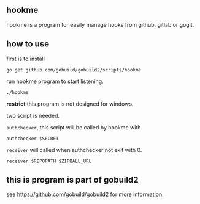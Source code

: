## hookme
hookme is a program for easily manage hooks from github, gitlab or gogit.

## how to use

first is to install

	go get github.com/gobuild/gobuild2/scripts/hookme

run hookme program to start listening.

	./hookme

**restrict** this program is not designed for windows.

two script is needed.

`authchecker`, this script will be called by hookme with 
	
	authchecker $SECRET

`receiver` will called when authchecker not exit with 0.
	
	receiver $REPOPATH $ZIPBALL_URL

## this is program is part of gobuild2
see <https://github.com/gobuild/gobuild2> for more information.